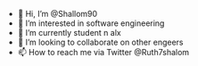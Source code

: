 - 👋 Hi, I’m @Shallom90
- 👀 I’m interested in software engineering 
- 🌱 I’m currently student n alx
- 💞️ I’m looking to collaborate on other engeers
- 📫 How to reach me via Twitter @Ruth7shalom

<!---
Shallom90/Shallom90 is a ✨ special ✨ repository because its `README.md` (this file) appears on your GitHub profile.
You can click the Preview link to take a look at your changes.
--->
